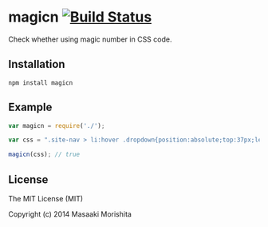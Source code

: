 # magicn [![Build Status](https://travis-ci.org/morishitter/magicn.svg)](https://travis-ci.org/morishitter/magicn)

Check whether using magic number in CSS code.

## Installation

```
npm install magicn
```

## Example

```javascript
var magicn = require('./');

var css = ".site-nav > li:hover .dropdown{position:absolute;top:37px;left:0;}";

magicn(css); // true
```

## License
The MIT License (MIT)

Copyright (c) 2014 Masaaki Morishita
